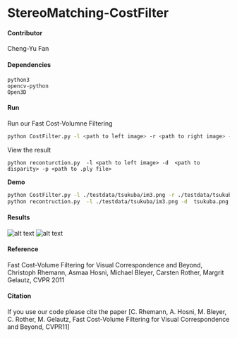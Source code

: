 # **StereoMatching-CostFilter**

#### Contributor
Cheng-Yu Fan

#### Dependencies
    python3
    opencv-python
    Open3D
#### Run
Run our Fast Cost-Volumne Filtering

```bash
python CostFilter.py -l <path to left image> -r <path to right image> -o <path to disparity image>
```
View the result

    python reconturction.py  -l <path to left image> -d  <path to disparity> -p <path to .ply file>
**Demo**

```bash
python CostFilter.py -l ./testdata/tsukuba/im3.png -r ./testdata/tsukuba/im4.png -o ./tsukuba.png
python recontruction.py  -l ./testdata/tsukuba/im3.png -d  tsukuba.png -p tsukuba.ply
```


#### Results

![alt text](https://raw.githubusercontent.com/fjordyo0707/CGFinal-ImmerseIntheCanvas/master/img/1.png)
![alt text](https://raw.githubusercontent.com/fjordyo0707/CGFinal-ImmerseIntheCanvas/master/img/2.png)


#### Reference
Fast Cost-Volume Filtering for Visual Correspondence and Beyond, Christoph Rhemann, Asmaa Hosni, Michael Bleyer, Carsten Rother, Margrit Gelautz, CVPR 2011

#### Citation
If you use our code please cite the paper [C. Rhemann, A. Hosni, M. Bleyer, C. Rother, M. Gelautz, Fast Cost-Volume Filtering for Visual Correspondence and Beyond, CVPR11]

